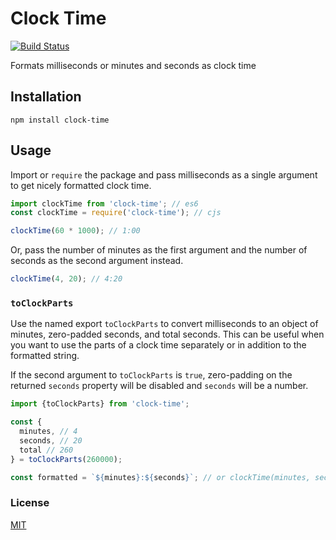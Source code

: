 # Clock Time

[![Build Status](https://github.com/trevorblades/clock-time/workflows/Node%20CI/badge.svg)](https://github.com/trevorblades/clock-time/actions)

Formats milliseconds or minutes and seconds as clock time

## Installation

```shell
npm install clock-time
```

## Usage

Import or `require` the package and pass milliseconds as a single argument to get nicely formatted clock time.

```js
import clockTime from 'clock-time'; // es6
const clockTime = require('clock-time'); // cjs

clockTime(60 * 1000); // 1:00
```

Or, pass the number of minutes as the first argument and the number of seconds as the second argument instead.

```js
clockTime(4, 20); // 4:20
```

### `toClockParts`

Use the named export `toClockParts` to convert milliseconds to an object of minutes, zero-padded seconds, and total seconds. This can be useful when you want to use the parts of a clock time separately or in addition to the formatted string.

If the second argument to `toClockParts` is `true`, zero-padding on the returned `seconds` property will be disabled and `seconds` will be a number.

```js
import {toClockParts} from 'clock-time';

const {
  minutes, // 4
  seconds, // 20
  total // 260
} = toClockParts(260000);

const formatted = `${minutes}:${seconds}`; // or clockTime(minutes, seconds)
```

### License

[MIT](./LICENSE)
